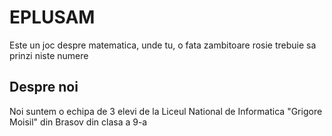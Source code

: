 # EPLUSAM
Este un joc despre matematica, unde tu, o fata zambitoare rosie trebuie sa prinzi niste numere
## Despre noi
Noi suntem o echipa de 3 elevi de la Liceul National de Informatica "Grigore Moisil" din Brasov din clasa a 9-a
